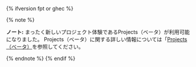 {% ifversion fpt or ghec %}

{% note %}

**ノート:** まったく新しいプロジェクト体験であるProjects（ベータ）が利用可能になりました。 Projects（ベータ）に関する詳しい情報については「[Projects（ベータ）](/issues/trying-out-the-new-projects-experience/about-projects)を参照してください。

{% endnote %}
{% endif %}
